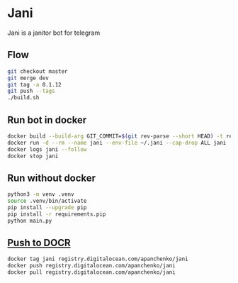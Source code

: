 # Jani

Jani is a janitor bot for telegram

## Flow

```bash
git checkout master
git merge dev
git tag -a 0.1.12
git push --tags
./build.sh
```

## Run bot in docker

```bash
docker build --build-arg GIT_COMMIT=$(git rev-parse --short HEAD) -t registry.digitalocean.com/apanchenko/jani:0.1 .
docker run -d --rm --name jani --env-file ~/.jani --cap-drop ALL jani
docker logs jani --follow
docker stop jani
```

## Run without docker

```bash
python3 -m venv .venv
source .venv/bin/activate
pip install --upgrade pip
pip install -r requirements.pip
python main.py
```

## [Push to DOCR](https://www.digitalocean.com/docs/container-registry/quickstart/)

```bash
docker tag jani registry.digitalocean.com/apanchenko/jani
docker push registry.digitalocean.com/apanchenko/jani
docker pull registry.digitalocean.com/apanchenko/jani
```
